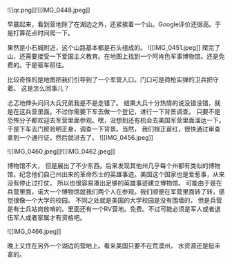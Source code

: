 ![[qr.png]]![[IMG_0448.jpeg]]

早晨起来，看到营地除了在湖边之外，还紧挨着一个山。Google评价还很高。于是打算花点时间爬一下。 

果然是小石城附近，这个山路基本都是石头组成的。 
![[IMG_0451.jpeg]]
爬完了山，还需要接受一下爱国主义教育。在地图上找到一个阿肯色军事博物馆。还是免费的。于是驱车前往。

比较奇怪的是地图把我们引导到了一个军营入口。门口可是荷枪实弹的卫兵把守着。 这是怎么回事儿？

忐忑地伸头问问大兵兄弟我是不是走错了。 结果大兵十分热情的说没错没错，就是在这兵营里面。不过你需要下车去做一个登记，进行一下背景调查。 只要不是恐怖分子都欢迎去军营里面参观。嘿，没想到还有机会去美国军营里面溜达一下。于是下车去门房验明正身，调查一下背景。当然， 我们根正苗红，很快通过审查拿到一个通行证，然后就进去了。
![[IMG_0456.jpeg]]


![[IMG_0460.jpeg]]![[IMG_0462.jpeg]]

博物馆不大， 但是展出了不少东西。后来发现其他州几乎每个州都有类似的博物馆。纪念他们自己州出来的革命烈士的英雄事迹。美国这个国家也是爱惹事，从来没有停止过打仗， 所以也很容易凑出足够的英雄事迹建立博物馆。 可能由于是在兵营里面，诺大一个博物馆就我们两个人在参观。我们顺便在军营里面转了转，感觉很像一个大学的校园。 不同之处就是美国的大学校园是没有围墙的， 但是兵营是有士兵站岗放哨的。里面还有一个RV营地。免费。不过可能必须是军人或者退伍军人或者家属才有资格吧。

![[IMG_0466.jpeg]]

晚上又住在另外一个湖边的营地上。看来美国只要不在荒漠州， 水资源还是挺丰富的。